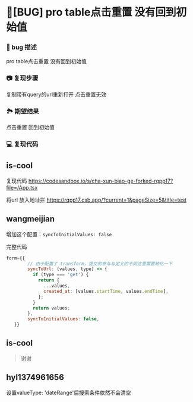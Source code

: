 # 🐛[BUG] pro table点击重置 没有回到初始值

### 🐛 bug 描述

pro table点击重置 没有回到初始值

### 📷 复现步骤

复制带有query的url重新打开 点击重置无效

### 🏞 期望结果

点击重置 回到初始值

### 💻 复现代码

[<!--
提供可复现的代码，仓库，或线上示例
-->
](https://codesandbox.io/s/cha-xun-biao-ge-forked-rqpp17?file=/App.tsx)

## is-cool

复现代码
https://codesandbox.io/s/cha-xun-biao-ge-forked-rqpp17?file=/App.tsx

将url 放入地址拦
https://rqpp17.csb.app/?current=1&pageSize=5&title=test

## wangmeijian

增加这个配置：`syncToInitialValues: false`

完整代码

```js
form={{
        // 由于配置了 transform，提交的参与与定义的不同这里需要转化一下
        syncToUrl: (values, type) => {
          if (type === 'get') {
            return {
              ...values,
              created_at: [values.startTime, values.endTime],
            };
          }
          return values;
        },
        syncToInitialValues: false,
   }}
```

## is-cool

> 谢谢

## hyl1374961656

设置valueType: 'dateRange'后搜索条件依然不会清空
